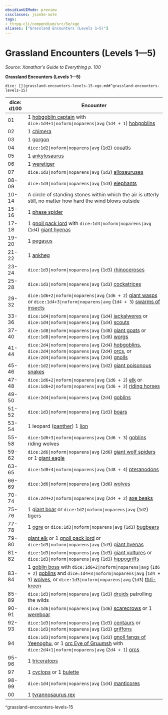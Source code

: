 ```yaml
---
obsidianUIMode: preview
cssclasses: json5e-note
tags:
- ttrpg-cli/compendium/src/5e/xge
aliases: ["Grassland Encounters (Levels 1—5)"]
---
```

# Grassland Encounters (Levels 1—5)
*Source: Xanathar's Guide to Everything p. 100* 

**Grassland Encounters (Levels 1—5)**

`dice: [](grassland-encounters-levels-15-xge.md#^grassland-encounters-levels-15)`

| dice: d100 | Encounter |
|------------|-----------|
| 01 | 1 [hobgoblin captain](3-Mechanics/CLI/bestiary/humanoid/hobgoblin-captain.md) with `dice:1d4+1\|noform\|noparens\|avg` (`1d4 + 1`) [hobgoblins](3-Mechanics/CLI/bestiary/humanoid/hobgoblin.md) |
| 02 | 1 [chimera](3-Mechanics/CLI/bestiary/monstrosity/chimera.md) |
| 03 | 1 [gorgon](3-Mechanics/CLI/bestiary/monstrosity/gorgon.md) |
| 04 | `dice:1d2\|noform\|noparens\|avg` (`1d2`) [couatls](3-Mechanics/CLI/bestiary/celestial/couatl.md) |
| 05 | 1 [ankylosaurus](3-Mechanics/CLI/bestiary/beast/ankylosaurus.md) |
| 06 | 1 [weretiger](3-Mechanics/CLI/bestiary/humanoid/weretiger.md) |
| 07 | `dice:1d3\|noform\|noparens\|avg` (`1d3`) [allosauruses](3-Mechanics/CLI/bestiary/beast/allosaurus.md) |
| 08-09 | `dice:1d3\|noform\|noparens\|avg` (`1d3`) [elephants](3-Mechanics/CLI/bestiary/beast/elephant.md) |
| 10-14 | A circle of standing stones within which the air is utterly still, no matter how hard the wind blows outside |
| 15-16 | 1 [phase spider](3-Mechanics/CLI/bestiary/monstrosity/phase-spider.md) |
| 17-18 | 1 [gnoll pack lord](3-Mechanics/CLI/bestiary/humanoid/gnoll-pack-lord.md) with `dice:1d4\|noform\|noparens\|avg` (`1d4`) [giant hyenas](3-Mechanics/CLI/bestiary/beast/giant-hyena.md) |
| 19-20 | 1 [pegasus](3-Mechanics/CLI/bestiary/celestial/pegasus.md) |
| 21-22 | 1 [ankheg](3-Mechanics/CLI/bestiary/monstrosity/ankheg.md) |
| 23-24 | `dice:1d3\|noform\|noparens\|avg` (`1d3`) [rhinoceroses](3-Mechanics/CLI/bestiary/beast/rhinoceros.md) |
| 25-28 | `dice:1d3\|noform\|noparens\|avg` (`1d3`) [cockatrices](3-Mechanics/CLI/bestiary/monstrosity/cockatrice.md) |
| 29-32 | `dice:1d6+2\|noform\|noparens\|avg` (`1d6 + 2`) [giant wasps](3-Mechanics/CLI/bestiary/beast/giant-wasp.md) or `dice:1d4+3\|noform\|noparens\|avg` (`1d4 + 3`) [swarms of insects](3-Mechanics/CLI/bestiary/beast/swarm-of-insects.md) |
| 33-36 | `dice:1d4\|noform\|noparens\|avg` (`1d4`) [jackalweres](3-Mechanics/CLI/bestiary/humanoid/jackalwere.md) or `dice:1d4\|noform\|noparens\|avg` (`1d4`) [scouts](3-Mechanics/CLI/bestiary/humanoid/scout.md) |
| 37-40 | `dice:1d8\|noform\|noparens\|avg` (`1d8`) [giant goats](3-Mechanics/CLI/bestiary/beast/giant-goat.md) or `dice:1d8\|noform\|noparens\|avg` (`1d8`) [worgs](3-Mechanics/CLI/bestiary/monstrosity/worg.md) |
| 41-44 | `dice:2d4\|noform\|noparens\|avg` (`2d4`) [hobgoblins](3-Mechanics/CLI/bestiary/humanoid/hobgoblin.md), `dice:2d4\|noform\|noparens\|avg` (`2d4`) [orcs](3-Mechanics/CLI/bestiary/humanoid/orc.md), or `dice:2d4\|noform\|noparens\|avg` (`2d4`) [gnolls](3-Mechanics/CLI/bestiary/humanoid/gnoll.md) |
| 45-46 | `dice:1d2\|noform\|noparens\|avg` (`1d2`) [giant poisonous snakes](3-Mechanics/CLI/bestiary/beast/giant-poisonous-snake.md) |
| 47-48 | `dice:1d6+2\|noform\|noparens\|avg` (`1d6 + 2`) [elk](3-Mechanics/CLI/bestiary/beast/elk.md) or `dice:1d6+2\|noform\|noparens\|avg` (`1d6 + 2`) [riding horses](3-Mechanics/CLI/bestiary/beast/riding-horse.md) |
| 49-50 | `dice:2d4\|noform\|noparens\|avg` (`2d4`) [goblins](3-Mechanics/CLI/bestiary/humanoid/goblin.md) |
| 51-52 | `dice:1d3\|noform\|noparens\|avg` (`1d3`) [boars](3-Mechanics/CLI/bestiary/beast/boar.md) |
| 53-54 | 1 leopard ([panther](3-Mechanics/CLI/bestiary/beast/panther.md)) 1 [lion](3-Mechanics/CLI/bestiary/beast/lion.md) |
| 55-58 | `dice:1d6+3\|noform\|noparens\|avg` (`1d6 + 3`) [goblins](3-Mechanics/CLI/bestiary/humanoid/goblin.md) riding wolves |
| 59-62 | `dice:2d6\|noform\|noparens\|avg` (`2d6`) [giant wolf spiders](3-Mechanics/CLI/bestiary/beast/giant-wolf-spider.md) or 1 [giant eagle](3-Mechanics/CLI/bestiary/beast/giant-eagle.md) |
| 63-65 | `dice:1d8+4\|noform\|noparens\|avg` (`1d8 + 4`) [pteranodons](3-Mechanics/CLI/bestiary/beast/pteranodon.md) |
| 66-69 | `dice:3d6\|noform\|noparens\|avg` (`3d6`) [wolves](3-Mechanics/CLI/bestiary/beast/wolf.md) |
| 70-74 | `dice:2d4+2\|noform\|noparens\|avg` (`2d4 + 2`) [axe beaks](3-Mechanics/CLI/bestiary/beast/axe-beak.md) |
| 75-76 | 1 [giant boar](3-Mechanics/CLI/bestiary/beast/giant-boar.md) or `dice:1d2\|noform\|noparens\|avg` (`1d2`) [tigers](3-Mechanics/CLI/bestiary/beast/tiger.md) |
| 77-78 | 1 [ogre](3-Mechanics/CLI/bestiary/giant/ogre.md) or `dice:1d3\|noform\|noparens\|avg` (`1d3`) [bugbears](3-Mechanics/CLI/bestiary/humanoid/bugbear.md) |
| 79-80 | [giant elk](3-Mechanics/CLI/bestiary/beast/giant-elk.md) or 1 [gnoll pack lord](3-Mechanics/CLI/bestiary/humanoid/gnoll-pack-lord.md) or `dice:1d3\|noform\|noparens\|avg` (`1d3`) [giant hyenas](3-Mechanics/CLI/bestiary/beast/giant-hyena.md) |
| 81-82 | `dice:1d3\|noform\|noparens\|avg` (`1d3`) [giant vultures](3-Mechanics/CLI/bestiary/beast/giant-vulture.md) or `dice:1d3\|noform\|noparens\|avg` (`1d3`) [hippogriffs](3-Mechanics/CLI/bestiary/monstrosity/hippogriff.md) |
| 83-84 | 1 [goblin boss](3-Mechanics/CLI/bestiary/humanoid/goblin-boss.md) with `dice:1d6+2\|noform\|noparens\|avg` (`1d6 + 2`) [goblins](3-Mechanics/CLI/bestiary/humanoid/goblin.md) and `dice:1d4+3\|noform\|noparens\|avg` (`1d4 + 3`) [wolves](3-Mechanics/CLI/bestiary/beast/wolf.md), or `dice:1d3\|noform\|noparens\|avg` (`1d3`) [thri-kreen](3-Mechanics/CLI/bestiary/humanoid/thri-kreen.md) |
| 85-89 | `dice:1d3\|noform\|noparens\|avg` (`1d3`) [druids](3-Mechanics/CLI/bestiary/humanoid/druid.md) patrolling the wilds |
| 90-91 | `dice:1d6\|noform\|noparens\|avg` (`1d6`) [scarecrows](3-Mechanics/CLI/bestiary/construct/scarecrow.md) or 1 [wereboar](3-Mechanics/CLI/bestiary/humanoid/wereboar.md) |
| 92-93 | `dice:1d3\|noform\|noparens\|avg` (`1d3`) [centaurs](3-Mechanics/CLI/bestiary/monstrosity/centaur.md) or `dice:1d3\|noform\|noparens\|avg` (`1d3`) [griffons](3-Mechanics/CLI/bestiary/monstrosity/griffon.md) |
| 94 | `dice:1d3\|noform\|noparens\|avg` (`1d3`) [gnoll fangs of Yeenoghu](3-Mechanics/CLI/bestiary/fiend/gnoll-fang-of-yeenoghu.md), or 1 [orc Eye of Gruumsh](3-Mechanics/CLI/bestiary/humanoid/orc-eye-of-gruumsh.md) with `dice:2d4+1\|noform\|noparens\|avg` (`2d4 + 1`) [orcs](3-Mechanics/CLI/bestiary/humanoid/orc.md) |
| 95-96 | 1 [triceratops](3-Mechanics/CLI/bestiary/beast/triceratops.md) |
| 97 | 1 [cyclops](3-Mechanics/CLI/bestiary/giant/cyclops.md) or 1 [bulette](3-Mechanics/CLI/bestiary/monstrosity/bulette.md) |
| 98-99 | `dice:1d4\|noform\|noparens\|avg` (`1d4`) [manticores](3-Mechanics/CLI/bestiary/monstrosity/manticore.md) |
| 00 | 1 [tyrannosaurus rex](3-Mechanics/CLI/bestiary/beast/tyrannosaurus-rex.md) |
^grassland-encounters-levels-15
